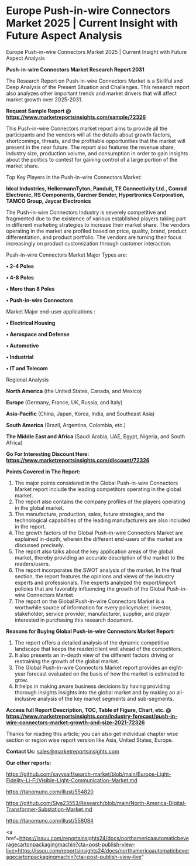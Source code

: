 # Europe Push-in-wire Connectors Market 2025 | Current Insight with Future Aspect Analysis
 Europe Push-in-wire Connectors Market 2025 | Current Insight with Future Aspect Analysis

<strong>Push-in-wire Connectors Market Research Report 2031</strong>

The Research Report on Push-in-wire Connectors Market is a Skillful and Deep Analysis of the Present Situation and Challenges. This research report also analyzes other important trends and market drivers that will affect market growth over 2025-2031.

<strong>Request Sample Report @ <a href=https://www.marketreportsinsights.com/sample/72326>https://www.marketreportsinsights.com/sample/72326</a></strong>

This Push-in-wire Connectors market report aims to provide all the participants and the vendors will all the details about growth factors, shortcomings, threats, and the profitable opportunities that the market will present in the near future. The report also features the revenue share, industry size, production volume, and consumption in order to gain insights about the politics to contest for gaining control of a large portion of the market share.

Top Key Players in the Push-in-wire Connectors Market:

<strong>Ideal Industries, HellermannTyton, Panduit, TE Connectivity Ltd., Conrad Electronic, RS Components, Gardner Bender, Hypertronics Corporation, TAMCO Group, Jaycar Electronics</strong>

The Push-in-wire Connectors Industry is severely competitive and fragmented due to the existence of various established players taking part in different marketing strategies to increase their market share. The vendors operating in the market are profiled based on price, quality, brand, product differentiation, and product portfolio. The vendors are turning their focus increasingly on product customization through customer interaction.

Push-in-wire Connectors Market Major Types are:

<strong>• 2-4 Poles

• 4-8 Poles

• More than 8 Poles

• Push-in-wire Connectors</strong>

Market Major end-user applications :

<strong>• Electrical Housing

• Aerospace and Defense

• Automotive

• Industrial

• IT and Telecom</strong>

Regional Analysis

</u><strong><b>North America</b></strong> (the United States, Canada, and Mexico)

<strong><b>Europe </b></strong>(Germany, France, UK, Russia, and Italy)

<strong><b>Asia-Pacific</b></strong> (China, Japan, Korea, India, and Southeast Asia)

<strong><b>South America</b></strong> (Brazil, Argentina, Colombia, etc.)

<strong><b>The Middle East and Africa</b></strong> (Saudi Arabia, UAE, Egypt, Nigeria, and South Africa)

<strong>Go For Interesting Discount Here: <a href=https://www.marketreportsinsights.com/discount/72326>https://www.marketreportsinsights.com/discount/72326</a></strong>

<strong>Points Covered in The Report:</strong>
<ol>
  <li>The major points considered in the Global Push-in-wire Connectors Market report include the leading competitors operating in the global market.</li>
  <li>The report also contains the company profiles of the players operating in the global market.</li>
  <li>The manufacture, production, sales, future strategies, and the technological capabilities of the leading manufacturers are also included in the report.</li>
  <li>The growth factors of the Global Push-in-wire Connectors Market are explained in-depth, wherein the different end-users of the market are discussed precisely.</li>
  <li>The report also talks about the key application areas of the global market, thereby providing an accurate description of the market to the readers/users.</li>
  <li>The report incorporates the SWOT analysis of the market. In the final section, the report features the opinions and views of the industry experts and professionals. The experts analyzed the export/import policies that are favorably influencing the growth of the Global Push-in-wire Connectors Market.</li>
  <li>The report on the Global Push-in-wire Connectors Market is a worthwhile source of information for every policymaker, investor, stakeholder, service provider, manufacturer, supplier, and player interested in purchasing this research document.</li>
</ol>
<strong>Reasons for Buying Global Push-in-wire Connectors Market Report:</strong>

<ol>
  <li>The report offers a detailed analysis of the dynamic competitive landscape that keeps the reader/client well ahead of the competitors.</li>
  <li>It also presents an in-depth view of the different factors driving or restraining the growth of the global market.</li>
  <li>The Global Push-in-wire Connectors Market report provides an eight-year forecast evaluated on the basis of how the market is estimated to grow.</li>
  <li>It helps in making aware business decisions by having providing thorough insights insights into the global market and by making an all-inclusive analysis of the key market segments and sub-segments.</li>
</ol>
<strong>Access full Report Description, TOC, Table of Figure, Chart, etc. @ <a href=https://www.marketreportsinsights.com/industry-forecast/push-in-wire-connectors-market-growth-and-size-2021-72326>https://www.marketreportsinsights.com/industry-forecast/push-in-wire-connectors-market-growth-and-size-2021-72326</a></strong>


Thanks for reading this article; you can also get individual chapter wise section or region wise report version like Asia, United States, Europe.

<strong>Contact Us:</strong>
sales@marketreportsinsights.com

<strong>Our other reports:</strong>

<a href=https://github.com/sayysaif/search-market/blob/main/Europe-Light-Fidelity-Li-Fi/Visible-Light-Communication-Market.md>https://github.com/sayysaif/search-market/blob/main/Europe-Light-Fidelity-Li-Fi/Visible-Light-Communication-Market.md</a>

<a href=https://tanomuno.com/illust/554820>https://tanomuno.com/illust/554820</a>

<a href=https://github.com/Siya23553/Research/blob/main/North-America-Digital-Transformer-Substation-Market.md>https://github.com/Siya23553/Research/blob/main/North-America-Digital-Transformer-Substation-Market.md</a>

<a href=https://tanomuno.com/illust/558084>https://tanomuno.com/illust/558084</a>

<a href=https://issuu.com/reportsinsights24/docs/northamericaautomaticbeveragecartonpackagingmachin?cta=post-publish-view-live>https://issuu.com/reportsinsights24/docs/northamericaautomaticbeveragecartonpackagingmachin?cta=post-publish-view-live</a>"
